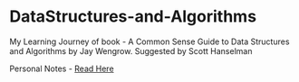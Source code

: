# DataStructures-and-Algorithms
My Learning Journey of book - A Common Sense Guide to Data Structures and Algorithms by Jay Wengrow. Suggested by Scott Hanselman

Personal Notes - [Read Here](https://onedrive.live.com/embed?cid=9AED0D0FC02E2347&resid=9AED0D0FC02E2347%211988&authkey=ABZK4V4Yl-cv2a4&em=2&wdEmbedCode=1)
